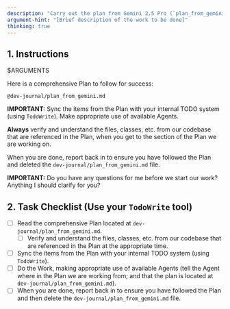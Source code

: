 ```yaml
---
description: "Carry out the plan from Gemini 2.5 Pro (`plan_from_gemini.md`)"
argument-hint: "[Brief description of the work to be done]"
thinking: true
---
```


## **1. Instructions**

$ARGUMENTS

Here is a comprehensive Plan to follow for success:

```
@dev-journal/plan_from_gemini.md
```

**IMPORTANT:** Sync the items from the Plan with your internal TODO system (using `TodoWrite`). Make appropriate use of available Agents.

**Always** verify and understand the files, classes, etc. from our codebase that are referenced in the Plan, when you get to the section of the Plan we are working on.

When you are done, report back in to ensure you have followed the Plan and deleted the `dev-journal/plan_from_gemini.md` file.

**IMPORTANT:** Do you have any questions for me before we start our work? Anything I should clarify for you?

## **2. Task Checklist (Use your `TodoWrite` tool)**

- [ ] Read the comprehensive Plan located at `dev-journal/plan_from_gemini.md`.
  - [ ] Verify and understand the files, classes, etc. from our codebase that are referenced in the Plan at the appropriate time.
- [ ] Sync the items from the Plan with your internal TODO system (using `TodoWrite`).
- [ ] Do the Work, making appropriate use of available Agents (tell the Agent where in the Plan we are working from; and that the plan is located at `dev-journal/plan_from_gemini.md`).
- [ ] When you are done, report back in to ensure you have followed the Plan and then delete the `dev-journal/plan_from_gemini.md` file.
